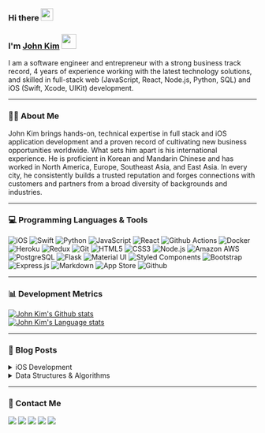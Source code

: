 ### Hi there <a href="https://www.gautamkrishnar.com/"><img src="https://media.giphy.com/media/hvRJCLFzcasrR4ia7z/giphy.gif" width="25px"></a>

### I'm [John Kim](https://cloudiosx.github.io/portfolio-website/) <img src="https://emojis.slackmojis.com/emojis/images/1531849430/4246/blob-sunglasses.gif?1531849430" width="30"/>

I am a software engineer and entrepreneur with a strong business track record, 4 years of experience working with the latest technology solutions, and skilled in full-stack web (JavaScript, React, Node.js, Python, SQL) and iOS (Swift, Xcode, UIKit) development.

<hr>

<h3>👨‍💻 About Me</h3>

John Kim brings hands-on, technical expertise in full stack and iOS application development and a proven record of cultivating new business opportunities worldwide. What sets him apart is his international experience. He is proficient in Korean and Mandarin Chinese and has worked in North America, Europe, Southeast Asia, and East Asia. In every city, he consistently builds a trusted reputation and forges connections with customers and partners from a broad diversity of backgrounds and industries.

<hr>

<h3>💻 Programming Languages & Tools</h3>

![iOS](https://img.shields.io/badge/iOS-000000?style=for-the-badge&logo=apple&logoColor=white)
![Swift](https://img.shields.io/badge/Swift-FA7343?style=for-the-badge&logo=swift&logoColor=white)
![Python](https://img.shields.io/badge/Python-3776AB?style=for-the-badge&logo=python&logoColor=white)
![JavaScript](https://img.shields.io/badge/JavaScript-323330?style=for-the-badge&logo=javascript&logoColor=F7DF1E)
![React](https://img.shields.io/badge/React-20232A?style=for-the-badge&logo=react&logoColor=61DAFB)
![Github Actions](https://img.shields.io/badge/Github_Actions-276DC3?style=for-the-badge&logo=github-actions&logoColor=white)
![Docker](https://img.shields.io/badge/Docker-00ADD8?style=for-the-badge&logo=docker&logoColor=white)
![Heroku](https://img.shields.io/badge/Heroku-430098?style=for-the-badge&logo=heroku&logoColor=white)
![Redux](	https://img.shields.io/badge/Redux-593D88?style=for-the-badge&logo=redux&logoColor=white)
![Git](https://img.shields.io/badge/Git-100000?style=for-the-badge&logo=git&logoColor=white)
![HTML5](https://img.shields.io/badge/HTML5-E34F26?style=for-the-badge&logo=html5&logoColor=white)
![CSS3](https://img.shields.io/badge/CSS3-1572B6?style=for-the-badge&logo=css3&logoColor=white)
![Node.js](https://img.shields.io/badge/Node.js-43853D?style=for-the-badge&logo=node.js&logoColor=white)
![Amazon AWS](https://img.shields.io/badge/Amazon_AWS-232F3E?style=for-the-badge&logo=amazon-aws&logoColor=white)
![PostgreSQL](https://img.shields.io/badge/PostgreSQL-316192?style=for-the-badge&logo=postgresql&logoColor=white)
![Flask](https://img.shields.io/badge/Flask-000000?style=for-the-badge&logo=flask&logoColor=white)
![Material UI](https://img.shields.io/badge/Material--UI-0081CB?style=for-the-badge&logo=material-ui&logoColor=white)
![Styled Components](https://img.shields.io/badge/styled--components-DB7093?style=for-the-badge&logo=styled-components&logoColor=white)
![Bootstrap](https://img.shields.io/badge/Bootstrap-563D7C?style=for-the-badge&logo=bootstrap&logoColor=white)
![Express.js](https://img.shields.io/badge/Express.js-404D59?style=for-the-badge)
![Markdown](https://img.shields.io/badge/Markdown-000000?style=for-the-badge&logo=markdown&logoColor=white)
![App Store](https://img.shields.io/badge/App_Store-0D96F6?style=for-the-badge&logo=app-store&logoColor=white)
![Github](https://img.shields.io/badge/GitHub-100000?style=for-the-badge&logo=github&logoColor=white)

<hr>

<h3>📊 Development Metrics</h3>

[![John Kim's Github stats](https://github-readme-stats.vercel.app/api?username=cloudiosx&hide=stars)](#)
<br>
[![John Kim's Language stats](https://github-readme-stats.vercel.app/api/top-langs/?username=cloudiosx&theme=blue-green)](#)

<hr>

<h3>📝 Blog Posts</h3>

<details>
<summary>iOS Development</summary>

* [iOS: Asset Catalogs, UIButton, CALayer & More...](https://cloudiosx.medium.com/ios-asset-catalogs-uibutton-calayer-more-5b78fbdb2d5e)
* [iOS: Table Views, Image Views, App Bundles & More...](https://cloudiosx.medium.com/ios-table-views-image-views-app-bundles-more-c415c3aa794d)
* [iOS: Beginner's Guide - UIKit (3/3)](https://cloudiosx.medium.com/day-3-polymorphism-typecasting-and-the-start-of-our-first-project-d146dd0d9636)
* [iOS: Beginner's Guide - UIKit (2/3)](https://cloudiosx.medium.com/day-2-introduction-to-complex-data-types-686a0b94edf2)
* [iOS: Beginner's Guide - UIKit (1/3)](https://cloudiosx.medium.com/ios-beginners-guide-uikit-222bc53c819f)

</details>

<details>
<summary>Data Structures & Algorithms</summary>

* [LeetCode: Problem #2 - Validate Subsequence](https://cloudiosx.medium.com/leetcode-problem-2-validate-subsequence-34060d52b3e7)
* [LeetCode: Problem #1 - Two Number Sum](https://cloudiosx.medium.com/leetcode-problem-1-two-number-sum-efb0dd1c213a)

</details>

<hr>

<h3>📱 Contact Me</h3>

[<img src="https://img.shields.io/badge/LinkedIn-0077B5?style=for-the-badge&logo=linkedin&logoColor=white">](https://www.linkedin.com/in/john-kim-developer/)
[<img src="https://img.shields.io/badge/Medium-12100E?style=for-the-badge&logo=medium&logoColor=white">](https://cloudiosx.medium.com/)
[<img src="https://img.shields.io/badge/Gmail-D14836?style=for-the-badge&logo=gmail&logoColor=white">](mailto:cloudiosx@gmail.com)
[<img src="https://img.shields.io/badge/Twitter-1DA1F2?style=for-the-badge&logo=twitter&logoColor=white">](https://twitter.com/cloudiosx)
[<img src="https://img.shields.io/badge/Discord-7289DA?style=for-the-badge&logo=discord&logoColor=white">](https://discord.gg/ZBJ5QZ6B)
